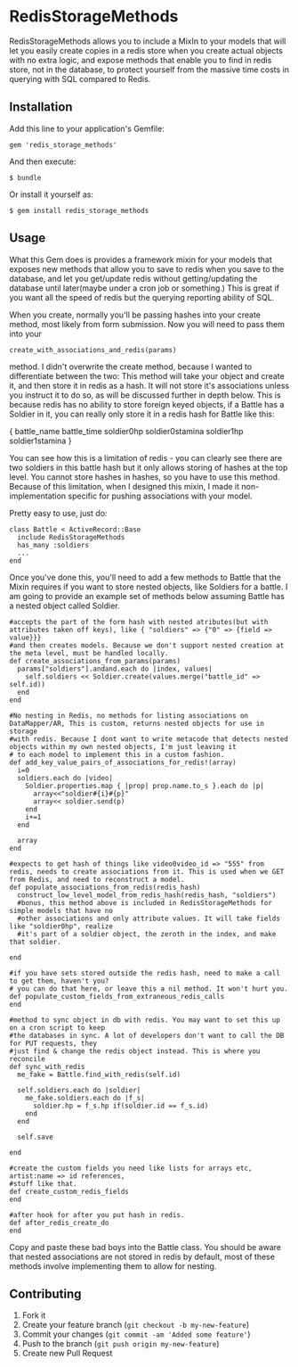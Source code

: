 # RedisStorageMethods

RedisStorageMethods allows you to include a MixIn to your models that will let you easily create copies in a redis store when you create actual objects with no extra logic, and expose methods that enable you to find in redis store, not in the database, to protect yourself from the massive time costs in querying with SQL compared to Redis.

## Installation

Add this line to your application's Gemfile:

    gem 'redis_storage_methods'

And then execute:

    $ bundle

Or install it yourself as:

    $ gem install redis_storage_methods

## Usage

What this Gem does is provides a framework mixin for your models that exposes new methods that allow you to save to redis when you save to the database, and let you get/update redis without getting/updating the database until later(maybe under a cron job or something.) This is great if you want all the speed of redis but the querying reporting ability of SQL.

When you create, normally you'll be passing hashes into your create method, most likely from form submission. Now you will need to pass them into your
  
    create_with_associations_and_redis(params)

method. I didn't overwrite the create method, because I wanted to differentiate between the two: This method will take your object and create it, and then store it in redis as a hash. It will not store it's associations unless you instruct it to do so, as will be discussed further in depth below. This is because redis has no ability to store foreign keyed objects, if a Battle has a Soldier in it, you can really only store it in a redis hash for Battle like this: 
  
{
battle_name
battle_time
soldier0hp 
soldier0stamina
soldier1hp
soldier1stamina
}

You can see how this is a limitation of redis - you can clearly see there are two soldiers in this battle hash but it only allows storing of hashes at the top level. You cannot store hashes in hashes, so you have to use this method. Because of this limitation, when I designed this mixin, I made it non-implementation specific for pushing associations with your model. 

Pretty easy to use, just do:

    class Battle < ActiveRecord::Base
      include RedisStorageMethods
      has_many :soldiers
      ...
    end

Once you've done this, you'll need to add a few methods to Battle that the Mixin requires if you want to store nested objects, like Soldiers for a battle. I am going to provide an example set of methods below assuming Battle has a nested object called Soldier.

    #accepts the part of the form hash with nested atributes(but with attributes taken off keys), like { "soldiers" => {"0" => {field => value}}}
    #and then creates models. Because we don't support nested creation at the meta level, must be handled locally.
    def create_associations_from_params(params)
      params["soldiers"].andand.each do |index, values|
        self.soldiers << Soldier.create(values.merge("battle_id" => self.id))
      end
    end
    
    #No nesting in Redis, no methods for listing associations on DataMapper/AR, This is custom, returns nested objects for use in storage
    #with redis. Because I dont want to write metacode that detects nested objects within my own nested objects, I'm just leaving it
    # to each model to implement this in a custom fashion.
    def add_key_value_pairs_of_associations_for_redis!(array)
      i=0
      soldiers.each do |video|
        Soldier.properties.map { |prop| prop.name.to_s }.each do |p|
          array<<"soldier#{i}#{p}"
          array<< soldier.send(p)
        end
        i+=1
      end

      array
    end
  
    #expects to get hash of things like video0video_id => "555" from redis, needs to create associations from it. This is used when we GET from Redis, and need to reconstruct a model.
    def populate_associations_from_redis(redis_hash)
      construct_low_level_model_from_redis_hash(redis_hash, "soldiers")
      #bonus, this method above is included in RedisStorageMethods for simple models that have no 
      #other associations and only attribute values. It will take fields like "soldier0hp", realize
      #it's part of a soldier object, the zeroth in the index, and make that soldier.

    end
    
    #if you have sets stored outside the redis hash, need to make a call to get them, haven't you?
    # you can do that here, or leave this a nil method. It won't hurt you.
    def populate_custom_fields_from_extraneous_redis_calls
    end
    
    #method to sync object in db with redis. You may want to set this up on a cron script to keep
    #the databases in sync. A lot of developers don't want to call the DB for PUT requests, they
    #just find & change the redis object instead. This is where you reconcile
    def sync_with_redis
      me_fake = Battle.find_with_redis(self.id)
      
      self.soldiers.each do |soldier|
        me_fake.soldiers.each do |f_s|
          soldier.hp = f_s.hp if(soldier.id == f_s.id)
        end
      end
      
      self.save

    end
    
    #create the custom fields you need like lists for arrays etc, artist:name => id references,
    #stuff like that.
    def create_custom_redis_fields
    end
    
    #after hook for after you put hash in redis.
    def after_redis_create_do
    end

  Copy and paste these bad boys into the Battle class. You should be aware that nested associations are not stored in redis by default, most of these methods involve implementing them to allow for nesting.

## Contributing

1. Fork it
2. Create your feature branch (`git checkout -b my-new-feature`)
3. Commit your changes (`git commit -am 'Added some feature'`)
4. Push to the branch (`git push origin my-new-feature`)
5. Create new Pull Request
